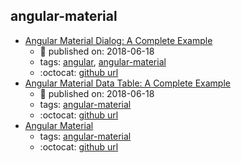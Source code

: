 angular-material 
---
* [Angular Material Dialog: A Complete Example](https://blog.angular-university.io/angular-material-dialog/)
    * :calendar: published on: 2018-06-18
    * tags: [angular](../tags/angular.md), [angular-material](../tags/angular-material.md)
    * :octocat: [github url](https://github.com/angular-university/angular-material-course)
* [Angular Material Data Table: A Complete Example](https://blog.angular-university.io/angular-material-data-table/)
    * :calendar: published on: 2018-06-18
    * tags: [angular-material](../tags/angular-material.md)
    * :octocat: [github url](https://github.com/angular-university/angular-material-course/tree/2-data-table-finished)
* [Angular Material](https://material.angular.io/)
    * tags: [angular-material](../tags/angular-material.md)
    * :octocat: [github url](https://github.com/angular/material2)
